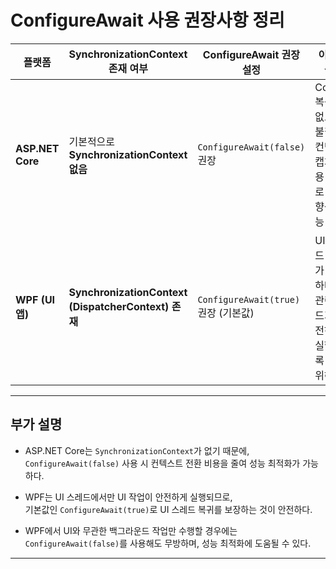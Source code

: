 # ConfigureAwait 사용 권장사항 정리

| 플랫폼          | SynchronizationContext 존재 여부          | ConfigureAwait 권장 설정       | 이유 및 설명                                         |
|-----------------|------------------------------------------|-------------------------------|-----------------------------------------------------|
| **ASP.NET Core** | 기본적으로 **SynchronizationContext 없음** | `ConfigureAwait(false)` 권장   | Context 복귀가 없으므로 불필요한 컨텍스트 캡처 비용 제거로 성능 향상 가능 |
| **WPF (UI 앱)**   | **SynchronizationContext (DispatcherContext) 존재** | `ConfigureAwait(true)` 권장 (기본값) | UI 스레드 복귀가 필요하며, UI 관련 코드가 안전하게 실행되도록 하기 위해서 |

---

## 부가 설명

- ASP.NET Core는 `SynchronizationContext`가 없기 때문에,  
  `ConfigureAwait(false)` 사용 시 컨텍스트 전환 비용을 줄여 성능 최적화가 가능하다.

- WPF는 UI 스레드에서만 UI 작업이 안전하게 실행되므로,  
  기본값인 `ConfigureAwait(true)`로 UI 스레드 복귀를 보장하는 것이 안전하다.

- WPF에서 UI와 무관한 백그라운드 작업만 수행할 경우에는  
  `ConfigureAwait(false)`를 사용해도 무방하며, 성능 최적화에 도움될 수 있다.

---



